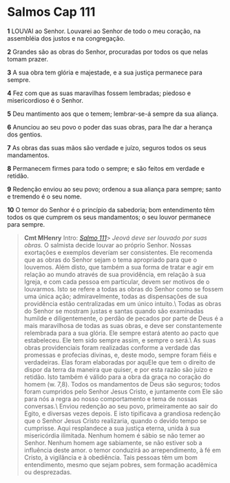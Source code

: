 # Salmos Cap 111

**1** 	LOUVAI ao Senhor. Louvarei ao Senhor de todo o meu coração, na assembléia dos justos e na congregação.

**2** 	Grandes são as obras do Senhor, procuradas por todos os que nelas tomam prazer.

**3** 	A sua obra tem glória e majestade, e a sua justiça permanece para sempre.

**4** 	Fez com que as suas maravilhas fossem lembradas; piedoso e misericordioso é o Senhor.

**5** 	Deu mantimento aos que o temem; lembrar-se-á sempre da sua aliança.

**6** 	Anunciou ao seu povo o poder das suas obras, para lhe dar a herança dos gentios.

**7** 	As obras das suas mãos são verdade e juízo, seguros todos os seus mandamentos.

**8** 	Permanecem firmes para todo o sempre; e são feitos em verdade e retidão.

**9** 	Redenção enviou ao seu povo; ordenou a sua aliança para sempre; santo e tremendo é o seu nome.

**10** 	O temor do Senhor é o princípio da sabedoria; bom entendimento têm todos os que cumprem os seus mandamentos; o seu louvor permanece para sempre.


> **Cmt MHenry** Intro: *[Salmo 111](../19A-Sl/111.md#0)*> *Jeová deve ser louvado por suas obras.* O salmista decide louvar ao próprio Senhor. Nossas exortações e exemplos deveríam ser consistentes. Ele recomenda que as obras do Senhor sejam o tema apropriado para que o louvemos. Além disto, que também a sua forma de tratar e agir em relação ao mundo através de sua providência, em relação à sua Igreja, e com cada pessoa em particular, devem ser motivos de o louvarmos. Isto se refere a todas as obras do Senhor como se fossem uma única ação; admiravelmente, todas as dispensações de sua providência estão centralizadas em um único intuito.\ Todas as obras do Senhor se mostram justas e santas quando são examinadas humilde e diligentemente, o perdão de pecados por parte de Deus é a mais maravilhosa de todas as suas obras, e deve ser constantemente relembrada para a sua glória. Ele sempre estará atento ao pacto que estabeleceu. Ele tem sido sempre assim, e sempre o será.\ As suas obras providenciais foram realizadas conforme a verdade das promessas e profecias divinas, e, deste modo, sempre foram fiéis e verdadeiras. Elas foram elaboradas por aquEle que tem o direito de dispor da terra da maneira que quiser, e por esta razão são juízo e retidão. Isto também é válido para a obra da graça no coração do homem (w. 7,8). Todos os mandamentos de Deus são seguros; todos foram cumpridos pelo Senhor Jesus Cristo, e juntamente com Ele são para nós a regra ao nosso comportamento e tema de nossas conversas.\ Enviou redenção ao seu povo, primeiramente ao sair do Egito, e diversas vezes depois. E isto tipificava a grandiosa redenção que o Senhor Jesus Cristo realizaria, quando o devido tempo se cumprisse. Aqui resplandece a sua justiça eterna, unida à sua misericórdia ilimitada. Nenhum homem é sábio se não temer ao Senhor. Nenhum homem age sabiamente, se não estiver sob a influência deste amor. o temor conduzirá ao arrependimento, à fé em Cristo, à vigilância e à obediência. Tais pessoas têm um bom entendimento, mesmo que sejam pobres, sem formação acadêmica ou desprezadas.